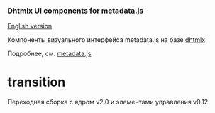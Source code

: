 ### Dhtmlx UI components for metadata.js

[English version](README.en.md)

Компоненты визуального интерфейса metadata.js на базе [dhtmlx](http://dhtmlx.com/)

Подробнее, см. [metadata.js](https://github.com/oknosoft/metadata.js)

# transition
Переходная сборка c ядром v2.0 и элементами управления v0.12
